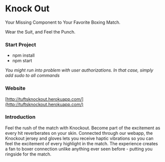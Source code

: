 # Knock Out
Your Missing Component to Your Favorite Boxing Match.

Wear the Suit, and Feel the Punch.

### Start Project

- npm install
- npm start

*You might run into problem with user authorizations. In that case, simply add sudo to all commands*

### Website

[http://tuftsknockout.herokuapp.com/](http://tuftsknockout.herokuapp.com/)

### Introduction

Feel the rush of the match with Knockout. Become part of the excitement as every hit reverberates on your skin.
Connected through our webapp, the Knockout jersey and gloves lets you receive haptic vibrations so you can feel the
excitement of every highlight in the match. The experience creates a fan to boxer connection unlike anything ever seen
before - putting you ringside for the match.